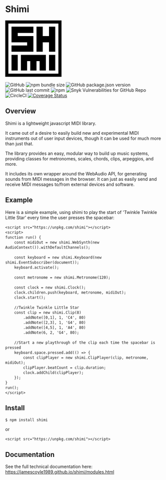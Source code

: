 # Shimi

![logo](https://raw.githubusercontent.com/jamescoyle1989/shimi/master/assets/logo180px.png)


![GitHub](https://img.shields.io/github/license/jamescoyle1989/shimi)
![npm bundle size](https://img.shields.io/bundlephobia/min/shimi)
![GitHub package.json version](https://img.shields.io/github/package-json/v/jamescoyle1989/shimi)
![GitHub last commit](https://img.shields.io/github/last-commit/jamescoyle1989/shimi)
![npm](https://img.shields.io/npm/dw/shimi)
![Snyk Vulnerabilities for GitHub Repo](https://img.shields.io/snyk/vulnerabilities/github/jamescoyle1989/shimi)
![CircleCI](https://img.shields.io/circleci/build/github/jamescoyle1989/shimi)
[![Coverage Status](https://coveralls.io/repos/github/jamescoyle1989/shimi/badge.svg?branch=master)](https://coveralls.io/github/jamescoyle1989/shimi?branch=master)

## Overview

Shimi is a lightweight javascript MIDI library.

It came out of a desire to easily build new and experimental MIDI instruments out of user input devices, though it can be used for much more than just that.

The library provides an easy, modular way to build up music systems, providing classes for metronomes, scales, chords, clips, arpeggios, and more. 

It includes its own wrapper around the WebAudio API, for generating sounds from MIDI messages in the browser. It can just as easily send and receive MIDI messages to/from external devices and software.


## Example

Here is a simple example, using shimi to play the start of 'Twinkle Twinkle Little Star' every time the user presses the spacebar:

```
<script src="https://unpkg.com/shimi"></script>
<script>
function run() {
    const midiOut = new shimi.WebSynth(new AudioContext()).withDefaultChannels();

    const keyboard = new shimi.Keyboard(new shimi.EventSubscriber(document));
    keyboard.activate();
	
    const metronome = new shimi.Metronome(120);

    const clock = new shimi.Clock();
    clock.children.push(keyboard, metronome, midiOut);
    clock.start();

    //Twinkle Twinkle Little Star
    const clip = new shimi.Clip(8)
        .addNote([0,1], 1, 'C4', 80)
        .addNote([2,3], 1, 'G4', 80)
        .addNote([4,5], 1, 'A4', 80)
        .addNote(6, 2, 'G4', 80);
	
    //Start a new playthrough of the clip each time the spacebar is pressed
    keyboard.space.pressed.add(() => {
        const clipPlayer = new shimi.ClipPlayer(clip, metronome, midiOut);
        clipPlayer.beatCount = clip.duration;
        clock.addChild(clipPlayer);
    });
}
run();
</script>
```


## Install
```
$ npm install shimi
```

or

```
<script src="https://unpkg.com/shimi"></script>
```


## Documentation

See the full technical documentation here: https://jamescoyle1989.github.io/shimi/modules.html